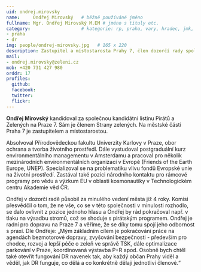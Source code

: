 ```yaml
---
uid: ondrej.mirovsky
name:     Ondřej Mirovský  	# běžně používáné jméno
fullname: Mgr. Ondřej Mirovský M.EM	# jméno s tituly etc.
category:                 	# kategorie: rp, praha, vary, hradec, jmk, senat
- praha
- dr
img: people/ondrej-mirovsky.jpg   # 165 x 220
description: Zastupitel a místostarosta Prahy 7, člen dozorčí rady společnosti Technická správa komunikací.     	# kratký popis, max 160 znaků
mail:
- ondrej.mirovsky@zeleni.cz
mob: +420 731 427 980
orddr: 17
profiles:
  github:       
  facebook:    
  twitter: 		  
  flickr:		  
---
```


**Ondřej Mirovský** kandidoval za společnou kandidátní listinu Pirátů a Zelených na Praze 7. Sám je členem Strany zelených. Na městské části Praha 7 je zastupitelem a místostarostou. 

Absolvoval Přírodovědeckou fakultu Univerzity Karlovy v Praze, obor ochrana a tvorba životního prostředí. Dále vystudoval postgraduální kurz environmentálního managementu v Amsterdamu a pracoval pro několik mezinárodních environmentálních organizací v Evropě (Friends of the Earth Europe, UNEP). Specializoval se na problematiku vlivu fondů Evropské unie na životní prostředí. Zastával také pozici národního kontaktu pro rámcové programy pro vědu a výzkum EU v oblasti kosmonautiky v Technologickém centru Akademie věd ČR.

Ondřej v dozorčí radě působil za minulého vedení města již 4 roky. Komisi přesvědčil o tom, že ne vše, co se v této společnosti v minulosti rozhodlo, se dalo ovlivnit z pozice jednoho hlasu a Ondřej by rád pokračoval např. v tlaku na výsadbu stromů, což se shoduje s pirátským programem. Ondřej je radní pro dopravu na Praze 7 a věříme, že se díky tomu spojí jeho odbornost s praxí. Dle Ondřeje: „Mým základním cílem je pokračování práce na agendách bezmotorové dopravy, zvyšování bezpečnosti - především pro chodce, rozvoj a lepší péče o zeleň ve správě TSK, dále optimalizace parkování v Praze, koordinovaná výstavba P+R apod. Osobně bych chtěl také otevřít fungování DR navenek tak, aby každý občan Prahy viděl a věděl, jak DR funguje, co dělá a co konkrétně dělají jednotliví členové.“


